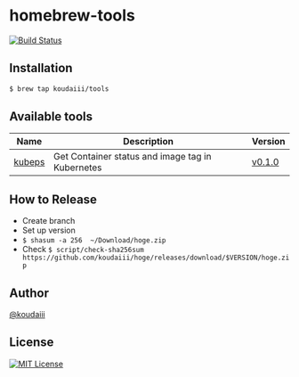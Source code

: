 # homebrew-tools

[![Build Status](https://travis-ci.org/koudaiii/homebrew-tools.svg?branch=master)](https://travis-ci.org/koudaiii/homebrew-tools)

## Installation

```bash
$ brew tap koudaiii/tools
```

## Available tools

| Name | Description | Version |
|------|-------------|---------|
| [kubeps](https://github.com/koudaiii/kubeps) | Get Container status and image tag in Kubernetes  | [v0.1.0](https://github.com/koudaiii/kubeps/releases/tag/v0.1.0) |


## How to Release

- Create branch
- Set up version
- `$ shasum -a 256  ~/Download/hoge.zip`
- Check `$ script/check-sha256sum https://github.com/koudaiii/hoge/releases/download/$VERSION/hoge.zip`

## Author

[@koudaiii](https://github.com/koudaiii)

## License

[![MIT License](http://img.shields.io/badge/license-MIT-blue.svg?style=flat)](LICENSE)
